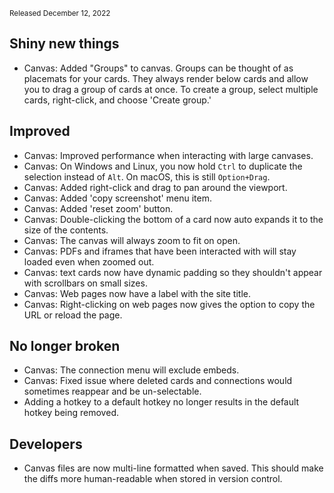 <small>Released December 12, 2022</small>

## Shiny new things

- Canvas: Added "Groups" to canvas. Groups can be thought of as placemats for your cards. They always render below cards and allow you to drag a group of cards at once. To create a group, select multiple cards, right-click, and choose 'Create group.'

## Improved

- Canvas: Improved performance when interacting with large canvases.
- Canvas: On Windows and Linux, you now hold `Ctrl` to duplicate the selection instead of `Alt`. On macOS, this is still `Option+Drag`.
- Canvas: Added right-click and drag to pan around the viewport.
- Canvas: Added 'copy screenshot' menu item.
- Canvas: Added 'reset zoom' button.
- Canvas: Double-clicking the bottom of a card now auto expands it to the size of the contents.
- Canvas: The canvas will always zoom to fit on open.
- Canvas: PDFs and iframes that have been interacted with will stay loaded even when zoomed out.
- Canvas: text cards now have dynamic padding so they shouldn't appear with scrollbars on small sizes.
- Canvas: Web pages now have a label with the site title.
- Canvas: Right-clicking on web pages now gives the option to copy the URL or reload the page.

## No longer broken

- Canvas: The connection menu will exclude embeds.
- Canvas: Fixed issue where deleted cards and connections would sometimes reappear and be un-selectable.
- Adding a hotkey to a default hotkey no longer results in the default hotkey being removed.

## Developers

- Canvas files are now multi-line formatted when saved. This should make the diffs more human-readable when stored in version control.

